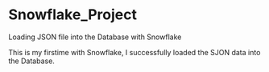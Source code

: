 # Snowflake_Project
Loading JSON file into the Database with Snowflake

This is my firstime with Snowflake, I successfully loaded the SJON data into the Database.
